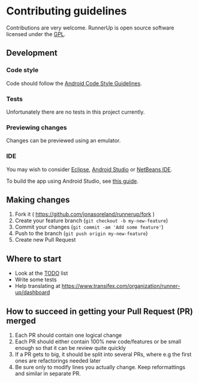 # Contributing guidelines

Contributions are very welcome. RunnerUp is open source software licensed under the [GPL](LICENCE).

## Development

### Code style

Code should follow the [Android Code Style Guidelines](https://source.android.com/source/code-style.html).

### Tests

Unfortunately there are no tests in this project currently.

### Previewing changes

Changes can be previewed using an emulator.

### IDE

You may wish to consider [Eclipse](http://www.eclipse.org/), [Android Studio](https://developer.android.com/sdk/installing/studio.html) or [NetBeans IDE](https://netbeans.org/).

To build the app using Android Studio, see [this guide](Documentation/howto-build-with-android-studio.txt).

## Making changes

1. Fork it ( https://github.com/jonasoreland/runnerup/fork )
2. Create your feature branch (`git checkout -b my-new-feature`)
3. Commit your changes (`git commit -am 'Add some feature'`)
4. Push to the branch (`git push origin my-new-feature`)
5. Create new Pull Request

## Where to start

- Look at the [TODO](TODO) list
- Write some tests
- Help translating at https://www.transifex.com/organization/runner-up/dashboard

## How to succeed in getting your Pull Request (PR) merged

1. Each PR should contain one logical change
2. Each PR should either contain 100% new code/features or be small enough so that it can be review quite quickly
3. If a PR gets to big, it should be split into several PRs, where e.g the first ones are refactorings needed later
4. Be sure only to modify lines you actually change. Keep reformattings and similar in separate PR.
